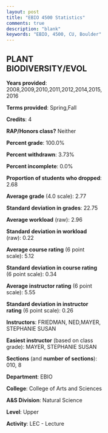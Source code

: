 ```yaml
---
layout: post
title: "EBIO 4500 Statistics"
comments: true
description: "blank"
keywords: "EBIO, 4500, CU, Boulder"
--- 
```

<head>
<script src="https://ajax.googleapis.com/ajax/libs/jquery/2.1.3/jquery.min.js"></script>
<script src="https://dl.dropboxusercontent.com/s/pc42nxpaw1ea4o9/highcharts.js?dl=0"></script>
<!-- <script src="../assets/js/highcharts.js"></script> -->
<style type="text/css">@font-face {
	font-family: "Bebas Neue";
	src: url(https://www.filehosting.org/file/details/544349/BebasNeue%20Regular.otf) format("opentype");
	}
	h1.Bebas { 
		font-family: "Bebas Neue", Verdana, Tahoma;
	}
</style>
</head>
<body>
	<div id="container" style="float: right; width: 45%; height: 88%; margin-left: 2.5%; margin-right: 2.5%;"></div>
	<script language="JavaScript">
		$(document).ready(function() {
		var chart = {type: 'column'};
		var title = {text: 'Grade Distribution'};
		var xAxis = {categories: ['A','B','C','D','F'],crosshair: true};
		var yAxis = {min: 0,title: {text: 'Percentage'}};
		var tooltip = {headerFormat: '<center><b><span style="font-size:20px">{point.key}</span></b></center>',
		               pointFormat: '<td style="padding:0"><b>{point.y:.1f}%</b></td>',
		               footerFormat: '</table>',shared: true,useHTML: true};
		var plotOptions = {column: {pointPadding: 0.0,borderWidth: 0}};  
		var credits = {enabled: false};var series= [{name: 'Percent',data: [27.98,35.32,27.06,4.59,5.05,]}];
		var json = {};
		json.chart = chart;
		json.title = title;
		json.tooltip = tooltip;
		json.xAxis = xAxis;
		json.yAxis = yAxis;  
		json.series = series;
		json.plotOptions = plotOptions;  
		json.credits = credits;
		$('#container').highcharts(json);
	});
	</script>
</body>
			   
## PLANT BIODIVERSITY/EVOL

**Years provided**: 2008,2009,2010,2011,2012,2014,2015,2016

**Terms provided**: Spring,Fall

**Credits**: 4

**RAP/Honors class?** Neither

**Percent grade**: 100.0%

**Percent withdrawn**: 3.73%

**Percent incomplete**: 0.0%

**Proportion of students who dropped**: 2.68

**Average grade** (4.0 scale): 2.77

**Standard deviation in grades**: 22.75

**Average workload** (raw): 2.96

**Standard deviation in workload** (raw): 0.22

**Average course rating** (6 point scale): 5.12

**Standard deviation in course rating** (6 point scale): 0.34

**Average instructor rating** (6 point scale): 5.55

**Standard deviation in instructor rating** (6 point scale): 0.26

**Instructors**: FRIEDMAN, NED,MAYER, STEPHANIE SUSAN

**Easiest instructor** (based on class grade): MAYER, STEPHANIE SUSAN

**Sections** (and **number of sections**): 010, 8

**Department**: EBIO

**College**: College of Arts and Sciences

**A&S Division**: Natural Science

**Level**: Upper

**Activity**: LEC - Lecture